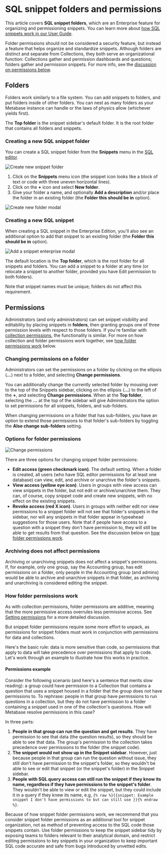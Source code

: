 # SQL snippet folders and permissions

This article covers **SQL snippet folders**, which are an Enterprise feature for organizing and permissioning snippets. You can learn more about [how SQL snippets work in our User Guide](../users-guide/sql-snippets.md).

Folder permissions should not be considered a security feature, but instead a feature that helps organize and standardize snippets. Although folders are distinct and separate from Collections, they both serve an organizational function: Collections gather and permission dashboards and questions; folders gather and permission snippets. For more info, see the [discussion on permissions below](#permissions).

## Folders

Folders work similarly to a file system. You can add snippets to folders, and put folders inside of other folders. You can nest as many folders as your Metabase instance can handle or the laws of physics allow (whichever yields first).

The **Top folder** is the snippet sidebar's default folder. It is the root folder that contains all folders and snippets.

### Creating a new SQL snippet folder

You can create a SQL snippet folder from the **Snippets** menu in the [SQL editor](../users-guide/writing-sql.html).

![Create new snippet folder](./images/sql-snippets/snippet-folder.png)

1. Click on the **Snippets** menu icon (the snippet icon looks like a block of text or code with three uneven horizontal lines).
2. Click on the **+** icon and select **New folder**.
3. Give your folder a name, and optionally **Add a description** and/or place the folder in an existing folder (the **Folder this should be in** option).

![Create new folder modal](./images/sql-snippets/create-new-folder-modal.png)

### Creating a new SQL snippet

When creating a SQL snippet in the Enterprise Edition, you'll also see an additional option to add that snippet to an existing folder (the **Folder this should be in** option).

![Add a snippet enterprise modal](./images/sql-snippets/enterprise-add-snippet.png)

The default location is the **Top folder**, which is the root folder for all snippets and folders. You can add a snippet to a folder at any time (or relocate a snippet to another folder, provided you have Edit permission to both folders).

Note that snippet names must be unique; folders do not affect this requirement.

## Permissions

Administrators (and only administrators) can set snippet visibility and editability by placing snippets in **folders**, then granting groups one of three permission levels with respect to those folders. If you're familiar with [collection permissions](/docs/latest/administration-guide/06-collections.html#setting-permissions-for-collections), the functionality is similar. For more on how collection and folder permissions work together, see [how folder permissions work](#how-folder-permissions-work) below.

### Changing permissions on a folder

Administrators can set the permissions on a folder by clicking on the ellipsis (**...**) next to a folder, and selecting **Change permissions**.

You can additionally change the currently selected folder by mousing over to the top of the Snippets sidebar, clicking on the ellipsis (**...**) to the left of the **+**, and selecting **Change permissions**. When at the **Top folder**, selecting the **...** at the top of the sidebar will give Administrators the option to set permissions for all snippets, folders, and sub-folders.

When changing permissions on a folder that has sub-folders, you have an option to extend those permissions to that folder's sub-folders by toggling the **Also change sub-folders** setting.

### Options for folder permissions

![Change permissions](./images/sql-snippets/change-permissions.png)

There are three options for changing snippet folder permissions:

- **Edit access (green checkmark icon)**. The default setting. When a folder is created, all users (who have SQL editor permissions for at least one database) can view, edit, and archive or unarchive the folder's snippets.
- **View access (yellow eye icon)**. Users in groups with view access can view snippets in the folder, but not edit or archive/unarchive them. They can, of course, copy snippet code and create new snippets, with no effect on the existing snippets.
- **Revoke access (red X icon)**. Users in groups with neither edit nor view permissions to a snippet folder will not see that folder's snippets in the sidebar, nor will any snippets in that folder appear in typeahead suggestions for those users. Note that if people have access to a question with a snippet they don't have permission to, they will still be able to get results from that question. See the discussion below on [how folder permissions work](#how-folder-permissions-work).

### Archiving does not affect permissions

Archiving or unarchiving snippets does not affect a snippet's permissions. If, for example, only one group, say the Accounting group, has edit permissions on a folder, only people in the Accounting group (and admins) would be able to archive and unarchive snippets in that folder, as archiving and unarchiving is considered editing the snippet.

### How folder permissions work

As with collection permissions, folder permissions are additive, meaning that the more permissive access overrules less permissive access. See [Setting permissions](../administration-guide/05-setting-permissions.html) for a more detailed discussion.

But snippet folder permissions require some more effort to unpack, as permissions for snippet folders must work in conjunction with permissions for data and collections.

Here's the basic rule: data is more sensitive than code, so permissions that apply to data will take precedence over permissions that apply to code. Let's work through an example to illustrate how this works in practice.

#### Permissions example

Consider the following scenario (and here's a sentence that merits slow reading): a group could have permission to a Collection that contains a question that uses a snippet housed in a folder that the group does _not_ have permissions to. To rephrase: people in that group have permissions to run questions in a collection, but they do not have permission to a folder containing a snippet used in one of the collection's questions. How will Metabase resolve permissions in this case?

In three parts:

1. **People in that group can run the question and get results**. They have permission to see that data (the question results), so they should be able to see that data. The group's permission to the collection takes precedence over permissions to the folder (the snippet code).
2. **The snippet would not show up in the Snippet sidebar**. However, just because people in that group can run the question without issue, they still don't have permission to the snippet's folder, so they wouldn't be able to see or edit that snippet (or the snippet's folder) in the Snippet sidebar.
3. **People with SQL query access can still run the snippet if they know its name, regardless if they have permissions to the snippet's folder**. They wouldn't be able to view or edit the snippet, but they could include it in a query if they knew its name, e.g, `{% raw %}{{snippet: Example snippet I don't have permissions to but can still use }}{% endraw %}`.

Because of how snippet folder permissions work, we recommend that you consider snippet folder permissions as an additional tool for snippet organization, not as method of preventing access to the SQL code those snippets contain. Use folder permissions to keep the snippet sidebar tidy by exposing teams to folders relevant to their analytical domain, and restrict editing permissions to key snippets in your organization to keep important SQL code accurate and safe from bugs introduced by unvetted edits.
